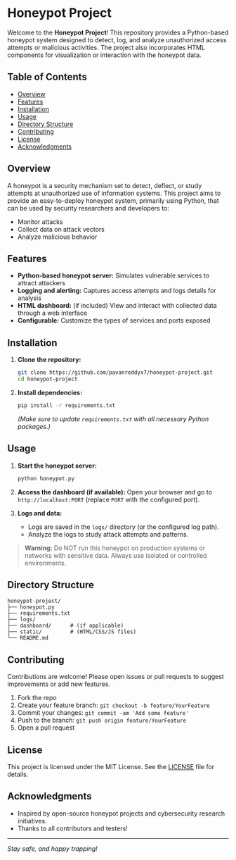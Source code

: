 # Honeypot Project

Welcome to the **Honeypot Project**! This repository provides a Python-based honeypot system designed to detect, log, and analyze unauthorized access attempts or malicious activities. The project also incorporates HTML components for visualization or interaction with the honeypot data.

## Table of Contents

- [Overview](#overview)
- [Features](#features)
- [Installation](#installation)
- [Usage](#usage)
- [Directory Structure](#directory-structure)
- [Contributing](#contributing)
- [License](#license)
- [Acknowledgments](#acknowledgments)

## Overview

A honeypot is a security mechanism set to detect, deflect, or study attempts at unauthorized use of information systems. This project aims to provide an easy-to-deploy honeypot system, primarily using Python, that can be used by security researchers and developers to:

- Monitor attacks
- Collect data on attack vectors
- Analyze malicious behavior

## Features

- **Python-based honeypot server:** Simulates vulnerable services to attract attackers
- **Logging and alerting:** Captures access attempts and logs details for analysis
- **HTML dashboard:** (if included) View and interact with collected data through a web interface
- **Configurable:** Customize the types of services and ports exposed

## Installation

1. **Clone the repository:**
   ```bash
   git clone https://github.com/pavanreddyx7/honeypot-project.git
   cd honeypot-project
   ```

2. **Install dependencies:**
   ```bash
   pip install -r requirements.txt
   ```

   *(Make sure to update `requirements.txt` with all necessary Python packages.)*

## Usage

1. **Start the honeypot server:**
   ```bash
   python honeypot.py
   ```

2. **Access the dashboard (if available):**
   Open your browser and go to `http://localhost:PORT` (replace `PORT` with the configured port).

3. **Logs and data:**
   - Logs are saved in the `logs/` directory (or the configured log path).
   - Analyze the logs to study attack attempts and patterns.

> **Warning:** Do NOT run this honeypot on production systems or networks with sensitive data. Always use isolated or controlled environments.

## Directory Structure

```
honeypot-project/
├── honeypot.py
├── requirements.txt
├── logs/
├── dashboard/      # (if applicable)
├── static/         # (HTML/CSS/JS files)
└── README.md
```

## Contributing

Contributions are welcome! Please open issues or pull requests to suggest improvements or add new features.

1. Fork the repo
2. Create your feature branch: `git checkout -b feature/YourFeature`
3. Commit your changes: `git commit -am 'Add some feature'`
4. Push to the branch: `git push origin feature/YourFeature`
5. Open a pull request

## License

This project is licensed under the MIT License. See the [LICENSE](LICENSE) file for details.

## Acknowledgments

- Inspired by open-source honeypot projects and cybersecurity research initiatives.
- Thanks to all contributors and testers!

---

*Stay safe, and happy trapping!*
